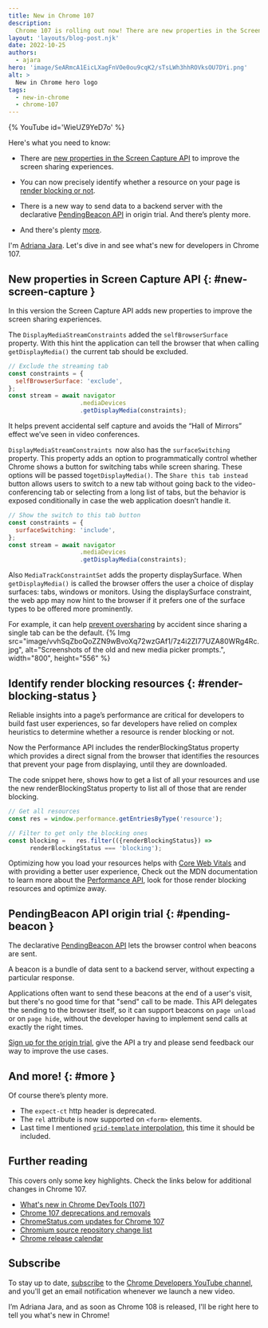 ```yaml
---
title: New in Chrome 107
description:
  Chrome 107 is rolling out now! There are new properties in the Screen Capture API that improve the screen sharing experiences.You can now precisely identify whether a resource on your page is render blocking or not.There is a new way to send data to a backend server with the declarative PendingBeacon API in origin trial. And there’s plenty more.
layout: 'layouts/blog-post.njk'
date: 2022-10-25
authors:
  - ajara
hero: 'image/SeARmcA1EicLXagFnVOe0ou9cqK2/sTsLWh3hhROVksOU7DYi.png'
alt: >
  New in Chrome hero logo
tags:
  - new-in-chrome
  - chrome-107
---
```


{% YouTube id='WieUZ9YeD7o' %}

Here's what you need to know:

* There are [new properties in the Screen Capture API](#new-screen-capture) to improve the screen sharing experiences.
* You can now precisely identify whether a resource on your page is [render blocking or not](#render-blocking-status).
* There is a new way to send data to a backend server with the declarative [PendingBeacon API](#pending-beacon) in origin trial. And there’s plenty more.

* And there's plenty [more](#more).

I'm [Adriana Jara](https://twitter.com/tropicadri). Let's dive in and
see what's new for developers in Chrome 107.

## New properties in Screen Capture API {: #new-screen-capture }

In this version the Screen Capture API adds new properties to improve the screen sharing experiences.

The `DisplayMediaStreamConstraints` added the `selfBrowserSurface` property. With this hint the application can tell the browser that when calling `getDisplayMedia()` the current tab should be excluded.

```js
// Exclude the streaming tab
const constraints = {
  selfBrowserSurface: 'exclude',
};
const stream = await navigator
                    .mediaDevices
                    .getDisplayMedia(constraints);
```

It helps prevent accidental self capture and avoids the “Hall of Mirrors” effect we’ve seen in video conferences.

`DisplayMediaStreamConstraints `now also has the `surfaceSwitching` property.
This property adds an option to programmatically control whether Chrome shows a button for switching tabs while screen sharing. These options will be passed to`getDisplayMedia()`. The `Share this tab instead` button allows users to switch to a new tab without going back to the video-conferencing tab or selecting from a long list of tabs, but the behavior is exposed conditionally in case the web application doesn’t handle it.

```js
// Show the switch to this tab button
const constraints = {
  surfaceSwitching: 'include',
};
const stream = await navigator
                    .mediaDevices
                    .getDisplayMedia(constraints);
```

Also `MediaTrackConstraintSet` adds the property displaySurface. When `getDisplayMedia()` is called the browser offers the user a choice of display surfaces: tabs, windows or monitors. Using the displaySurface constraint, the web app may now hint to the browser if it prefers one of the surface types to be offered more prominently.

For example, it can help [prevent oversharing](/blog/avoiding-oversharing-when-screen-sharing/) by accident since sharing a single tab can be the default.
{% Img src="image/vvhSqZboQoZZN9wBvoXq72wzGAf1/7z4i2ZI77UZA80WRg4Rc.jpg", alt="Screenshots of the old and new media picker prompts.", width="800", height="556" %}

## Identify render blocking resources {: #render-blocking-status }

Reliable insights into a page’s performance are critical for developers to build fast user experiences, so far developers have relied on complex heuristics to determine whether a resource is render blocking or not.

Now the Performance API includes the renderBlockingStatus property which provides a direct signal from the browser that identifies the resources that prevent your page from displaying, until they are downloaded.

The code snippet here, shows how to get a list of all your resources and use the new renderBlockingStatus property to list all of those that are render blocking.

```js
// Get all resources
const res = window.performance.getEntriesByType('resource');

// Filter to get only the blocking ones
const blocking =   res.filter(({renderBlockingStatus}) =>
      renderBlockingStatus === 'blocking');
```

Optimizing how you load your resources helps with [Core Web Vitals](https://web.dev/vitals/) and with providing a better user experience, Check out the MDN documentation to learn more about the [Performance API](https://developer.mozilla.org/docs/Web/API/Performance_API), look for those render blocking resources and optimize away.


## PendingBeacon API origin trial {: #pending-beacon }

The declarative [PendingBeacon API](https://github.com/WICG/pending-beacon) lets the browser control when beacons are sent.

A beacon is a bundle of data sent to a backend server, without expecting a particular response.

Applications often want to send these beacons at the end of a user's visit, but there's no good time for that "send" call to be made. This API delegates the sending to the browser itself, so it can support beacons on `page unload` or on `page hide`, without the developer having to implement send calls at exactly the right times.

[Sign up for the origin trial](/docs/web-platform/origin-trials/), give the API a try and please send feedback our way to improve the use cases.

## And more! {: #more }

Of course there’s plenty more.

* The `expect-ct` http header is deprecated.
* The `rel` attribute is now supported on `<form>` elements.
* Last time I mentioned [`grid-template` interpolation](https://web.dev/css-animated-grid-layouts/), this time it should be included.

## Further reading

This covers only some key highlights. Check the links below for
additional changes in Chrome 107.

* [What's new in Chrome DevTools (107)](/blog/new-in-devtools-107/)
* [Chrome 107 deprecations and removals](/blog/deps-rems-107/)
* [ChromeStatus.com updates for Chrome 107](https://www.chromestatus.com/features#milestone%3D107)
* [Chromium source repository change list](https://chromium.googlesource.com/chromium/src/+log/106.0.5249.68..107.0.5304.71)
* [Chrome release calendar](https://chromiumdash.appspot.com/schedule)

## Subscribe

To stay up to date, [subscribe](https://goo.gl/6FP1a5) to the
[Chrome Developers YouTube channel](https://www.youtube.com/user/ChromeDevelopers/),
and you'll get an email notification whenever we launch a new video.

I’m Adriana Jara, and as soon as Chrome 108 is released, I'll be right here to
tell you what's new in Chrome!
